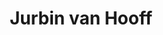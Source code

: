 ---
title: 'Jurbin van Hooff'
description: 'Jurbin van Hooff is geïnteresseerd in de Faustische cultuur, transhumanisme en de hedendaagse metapolitieke dynamiek.'
keyword: Gezelligheidsconnaisseur
pseudonym: false
image: avatar.webp
---